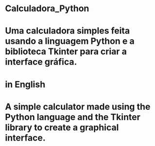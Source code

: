 # Calculadora_Python
# Uma calculadora simples feita usando a linguagem Python e a biblioteca Tkinter para criar a interface gráfica.
# in English
# A simple calculator made using the Python language and the Tkinter library to create a graphical interface.
